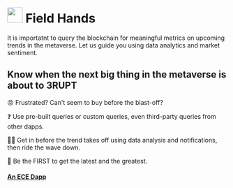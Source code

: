 #  <img src="https://user-images.githubusercontent.com/61543012/197380091-26ce4b92-369a-4592-a692-e0f747021dea.png" height="35" width="35" align-items="center" justify-content="center" /> Field Hands
It is importatnt to query the blockchain for meaningful metrics on upcoming trends in the metaverse. Let us guide you using data analytics and market sentiment.

## Know when the next big thing in the metaverse is about to 3RUPT

😡 Frustrated? Can't seem to buy before the blast-off? 

❓ Use pre-built queries or custom queries, even third-party queries from other dapps.

🔺🔻 Get in before the trend takes off using data analysis and notifications, then ride the wave down.

🚩 Be the FIRST to get the latest and the greatest.

#### [An ECE Dapp](https://github.com/eliascharlese)
